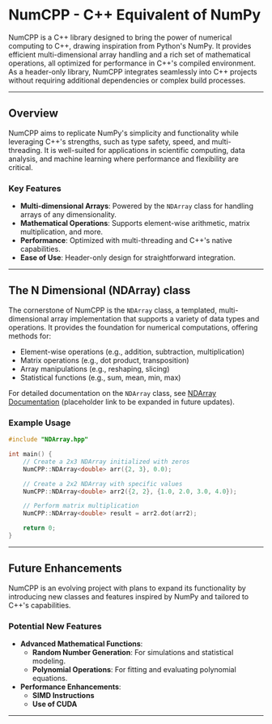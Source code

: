 # NumCPP - C++ Equivalent of NumPy

NumCPP is a C++ library designed to bring the power of numerical computing to C++, drawing inspiration from Python's NumPy. It provides efficient multi-dimensional array handling and a rich set of mathematical operations, all optimized for performance in C++'s compiled environment. As a header-only library, NumCPP integrates seamlessly into C++ projects without requiring additional dependencies or complex build processes.

---

## Overview

NumCPP aims to replicate NumPy's simplicity and functionality while leveraging C++'s strengths, such as type safety, speed, and multi-threading. It is well-suited for applications in scientific computing, data analysis, and machine learning where performance and flexibility are critical.

### Key Features

- **Multi-dimensional Arrays**: Powered by the `NDArray` class for handling arrays of any dimensionality.
- **Mathematical Operations**: Supports element-wise arithmetic, matrix multiplication, and more.
- **Performance**: Optimized with multi-threading and C++'s native capabilities.
- **Ease of Use**: Header-only design for straightforward integration.

---

## The N Dimensional (NDArray) class

The cornerstone of NumCPP is the `NDArray` class, a templated, multi-dimensional array implementation that supports a variety of data types and operations. It provides the foundation for numerical computations, offering methods for:

- Element-wise operations (e.g., addition, subtraction, multiplication)
- Matrix operations (e.g., dot product, transposition)
- Array manipulations (e.g., reshaping, slicing)
- Statistical functions (e.g., sum, mean, min, max)

For detailed documentation on the `NDArray` class, see [NDArray Documentation](docs/NDArray.md) (placeholder link to be expanded in future updates).

### Example Usage

```cpp
#include "NDArray.hpp"

int main() {
    // Create a 2x3 NDArray initialized with zeros
    NumCPP::NDArray<double> arr({2, 3}, 0.0);

    // Create a 2x2 NDArray with specific values
    NumCPP::NDArray<double> arr2({2, 2}, {1.0, 2.0, 3.0, 4.0});

    // Perform matrix multiplication
    NumCPP::NDArray<double> result = arr2.dot(arr2);

    return 0;
}
```

---

## Future Enhancements

NumCPP is an evolving project with plans to expand its functionality by introducing new classes and features inspired by NumPy and tailored to C++'s capabilities.

### Potential New Features


- **Advanced Mathematical Functions**:
  - **Random Number Generation**: For simulations and statistical modeling.
  - **Polynomial Operations**: For fitting and evaluating polynomial equations.
- **Performance Enhancements**:
  - **SIMD Instructions**
  - **Use of CUDA** 

---
